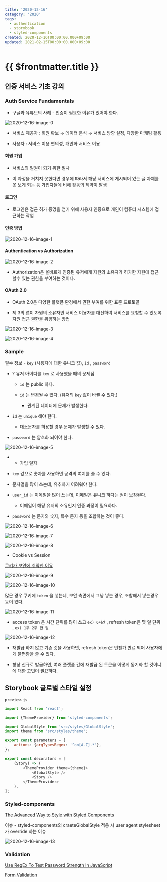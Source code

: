 ```yaml
---
title: '2020-12-16'
category: '2020'
tags:
  - authentication
  - storybook
  - styled-components
created: 2020-12-16T00:00:00.000+09:00
updated: 2021-02-15T00:00:00.000+09:00
---
```


# {{ $frontmatter.title }}

## 인증 서비스 기초 강의

### Auth Service Fundamentals

- 구글과 유튜브의 사례 - 인증이 필요한 이유가 있어야 한다.

![2020-12-16-image-0](./images/2020-12-16-image-0.png)

- 서비스 제공자 : 회원 확보 → 데이터 분석 → 서비스 방향 설정, 다양한 마케팅 활용

- 사용자 : 서비스 이용 편의성, 개인화 서비스 이용

#### 회원 가입

- 서비스의 일원이 되기 위한 절차

- 이 과정을 거치지 못한다면 경우에 따라서 해당 서비스에 게시되어 있는 글 자체를못 보게 되는 등 가입자들에 비해 활동의 제약이 발생

#### 로그인

- 로그인은 접근 허가 증명을 얻기 위해 사용자 인증으로 개인이 컴퓨터 시스템에 접근하는 작업

#### 인증 방법

![2020-12-16-image-1](./images/2020-12-16-image-1.png)

#### Authentication vs Authorization

![2020-12-16-image-2](./images/2020-12-16-image-2.png)

- Authorization은 올바르게 인증된 유저에게 자원의 소유자가 허가한 자원에 접근할수 있는 권한을 부여하는 것이다.

#### OAuth 2.0

- OAuth 2.0은 다양한 플랫폼 환경에서 권한 부여를 위한 표준 프로토콜

- 제 3의 앱이 자원의 소유자인 서비스 이용자를 대신하여 서비스를 요청할 수 있도록자원 접근 권한을 위임하는 방법

![2020-12-16-image-3](./images/2020-12-16-image-3.png)

![2020-12-16-image-4](./images/2020-12-16-image-4.png)

### Sample

필수 정보 - `key` (사용자에 대한 유니크 값), `id` , `password`

- ? 유저 아이디를 `key` 로 사용했을 때의 문제점

  - `id` 는 public 하다.

  - `id` 는 변경될 수 있다. (유저의 `key` 값이 바뀔 수 있다.)

    - 관계된 데이터에 문제가 발생한다.

- `id` 는 `unique` 해야 한다.

  - 대소문자를 허용할 경우 문제가 발생할 수 있다.

- `password` 는 암호화 되어야 한다.

![2020-12-16-image-5](./images/2020-12-16-image-5.png)

- - 가입 일자

- `key` 값으로 숫자를 사용하면 공격의 여지를 줄 수 있다.

- 문자열을 많이 쓰는데, 유추하기 어려워야 한다.

- `user_id` 는 이메일을 많이 쓰는데, 이메일은 유니크 하다는 점이 보장된다.

  - 이메일이 해당 유저의 소유인지 인증 과정이 필요하다.

- `password` 는 문자와 숫자, 특수 문자 등을 조합하는 것이 좋다.

![2020-12-16-image-6](./images/2020-12-16-image-6.png)

![2020-12-16-image-7](./images/2020-12-16-image-7.png)

![2020-12-16-image-8](./images/2020-12-16-image-8.png)

- Cookie vs Session

[쿠키가 보안에 취약한 이유](https://marga.tistory.com/291)

![2020-12-16-image-9](./images/2020-12-16-image-9.png)

![2020-12-16-image-10](./images/2020-12-16-image-10.png)

많은 경우 쿠키에 `token` 을 넣는데, 보안 측면에서 그냥 넣는 경우, 조합해서 넣는경우 등이 있다.

![2020-12-16-image-11](./images/2020-12-16-image-11.png)

- access token 은 시간 단위를 많이 쓰고 `ex) 6시간` , refresh token은 몇 일 단위 , `ex) 1주 2주 한 달`

![2020-12-16-image-12](./images/2020-12-16-image-12.png)

- 재발급 하지 않고 기존 것을 사용하면, refresh token은 언젠가 만료 되어 사용자에게 불편함을 줄 수 있다.

- 항상 신규로 발급하면, 여러 플랫폼 간에 재발급 된 토큰을 어떻게 동기화 할 것이냐에 대한 고민이 필요하다.

## Storybook 글로벌 스타일 설정

`preview.js`

```javascript
import React from 'react';

import {ThemeProvider} from 'styled-components';

import GlobalStyle from 'src/styles/GlobalStyle';
import theme from 'src/styles/theme';

export const parameters = {
	actions: {argTypesRegex: '^on[A-Z].*'},
};

export const decorators = [
	(Story) => (
		<ThemeProvider theme={theme}>
			<GlobalStyle />
			<Story />
		</ThemeProvider>
	),
];
```

### Styled-components

[The Advanced Way to Style with Styled Components](https://medium.com/javascript-in-plain-english/the-advanced-way-to-style-with-styled-components-98fb70c1eecc)

이슈 - styled-components의 craeteGlobalStyle 적용 시 user agent stylesheet가 override 하는 이슈

![2020-12-16-image-13](./images/2020-12-16-image-13.png)

### Validation

[Use RegEx To Test Password Strength In JavaScript](https://www.thepolyglotdeveloper.com/2015/05/use-regex-to-test-password-strength-in-javascript/)

[Form Validation](https://codesandbox.io/s/form-validation-ievlc?from-embed=&file=/src/Form.js:549-561)
